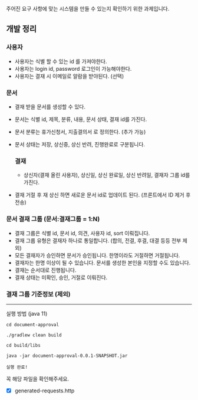 주어진 요구 사항에 맞는 시스템을 만들 수 있는지 확인하기 위한 과제입니다.


## 개발 정리 

### 사용자 
* 사용자는 식별 할 수 있는 id 를 가져야한다.
* 사용자는 login id, password 로그인이 가능해야한다.
* 사용자는 결재 시 이메일로 알람을 받야된다. (선택)

### 문서
* 결재 받을 문서를 생성할 수 있다.
* 문서는 식별 id, 제목, 분류, 내용, 문서 상태, 결재 id를 가진다.
* 문서 분류는 휴가신청서, 지출결의서 로 정의한다. (추가 가능)
* 문서 상태는 저장, 상신중, 상신 반려, 진행완료로 구분됩니다.

  ### 결재 
  * 상신자(결재 올린 사용자), 상신일, 상신 완료일, 상신 반려일, 결재자 그룹 id를 가진다.
  
* 결재 거절 후 재 상신 하면 새로운 문서 id로 업데이트 된다. (프론트에서 ID 제거 후 전송)

### 문서 결재 그룹 (문서:결재그룹 = 1:N)
* 결재 그룹은 식별 id, 문서 id, 의견, 사용자 id, sort 이뤄집니다.
* 결재 그룹 유형은 결재자 하나로 통일합니다. (합의, 전결, 후결, 대결 등등 전부 제외)
* 모든 결재자가 승인하면 문서가 승인됩니다. 한명이라도 거절하면 거절됩니다.
* 결재자는 한명 이상이 될 수 있습니다. 문서를 생성한 본인을 지정할 수도 있습니다.
* 결재는 순서대로 진행됩니다.
* 결재 상태는 미확인, 승인, 거절로 이뤄진다.

### 결재 그룹 기준정보 (제외)

---

실행 방법 (java 11)

```
cd document-approval

./gradlew clean build

cd build/libs

java -jar document-approval-0.0.1-SNAPSHOT.jar

실행 완료!
```


꼭 해당 파일을 확인해주세요.
- [X] generated-requests.http
